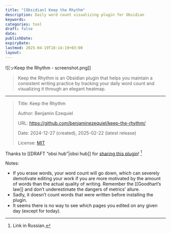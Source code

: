 ```yaml
---
title: "[Obsidian] Keep the Rhythm"
description: Daily word count visualizing plugin for Obsidian
keywords: 
categories: tool
draft: false
date: 
publishDate: 
expiryDate: 
lastmod: 2025-04-19T18:14:19+03:00
layout: 
---
```

![[ッKeep the Rhythm - screenshot.png]]

> Keep the Rhythm is an Obsidian plugin that helps you maintain a consistent writing practice by tracking your daily word count and visualizing it through an elegant heatmap.

---

> Title: Keep the Rhythm
> 
> Author:  Benjamin Ezequiel 
> 
> URL: https://github.com/benjaminezequiel/keep-the-rhythm/
> 
> Date: 2024-12-27 (created), 2025-02-22 (latest release)
> 
> License: [MIT](https://github.com/benjaminezequiel/keep-the-rhythm?tab=MIT-1-ov-file)

Thanks to [[DRAFT “obsi hub”|obsi hub]] for [sharing this plugin](https://t.me/obsidian10/186)! [^1]

Notes: 
- If you erase words, your word count will go down, which can severely demotivate editing your work if you are more motivated by the amount of words than the actual quality of writing. Remember the [[Goodhart’s law]] and don’t underestimate the dangers of metrics’ allure.
- Sadly, it doesn’t count words that were written before installing the plugin.
- It seems there is no way to see which pages you edited on any given day (except for today).

[^1]: Link in Russian.
